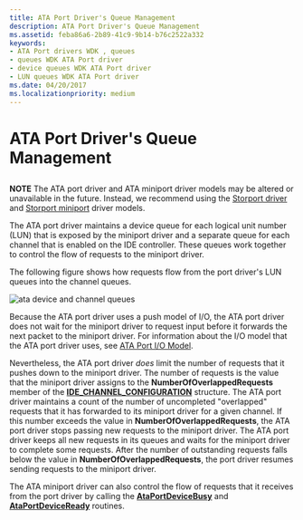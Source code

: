 ```yaml
---
title: ATA Port Driver's Queue Management
description: ATA Port Driver's Queue Management
ms.assetid: feba86a6-2b89-41c9-9b14-b76c2522a332
keywords:
- ATA Port drivers WDK , queues
- queues WDK ATA Port driver
- device queues WDK ATA Port driver
- LUN queues WDK ATA Port driver
ms.date: 04/20/2017
ms.localizationpriority: medium
---
```


# ATA Port Driver's Queue Management


## <span id="ddk_ata_port_drivers_queue_management_kg"></span><span id="DDK_ATA_PORT_DRIVERS_QUEUE_MANAGEMENT_KG"></span>


**NOTE** The ATA port driver and ATA miniport driver models may be altered or unavailable in the future. Instead, we recommend using the [Storport driver](https://docs.microsoft.com/windows-hardware/drivers/storage/storport-driver) and [Storport miniport](https://docs.microsoft.com/windows-hardware/drivers/storage/storport-miniport-drivers) driver models.


The ATA port driver maintains a device queue for each logical unit number (LUN) that is exposed by the miniport driver and a separate queue for each channel that is enabled on the IDE controller. These queues work together to control the flow of requests to the miniport driver.

The following figure shows how requests flow from the port driver's LUN queues into the channel queues.

![ata device and channel queues](images/ataqueues.png)

Because the ATA port driver uses a push model of I/O, the ATA port driver does not wait for the miniport driver to request input before it forwards the next packet to the miniport driver. For information about the I/O model that the ATA port driver uses, see [ATA Port I/O Model](ata-port-i-o-model.md).

Nevertheless, the ATA port driver *does* limit the number of requests that it pushes down to the miniport driver. The number of requests is the value that the miniport driver assigns to the **NumberOfOverlappedRequests** member of the [**IDE\_CHANNEL\_CONFIGURATION**](https://docs.microsoft.com/windows-hardware/drivers/ddi/content/irb/ns-irb-_ide_channel_configuration) structure. The ATA port driver maintains a count of the number of uncompleted "overlapped" requests that it has forwarded to its miniport driver for a given channel. If this number exceeds the value in **NumberOfOverlappedRequests**, the ATA port driver stops passing new requests to the miniport driver. The ATA port driver keeps all new requests in its queues and waits for the miniport driver to complete some requests. After the number of outstanding requests falls below the value in **NumberOfOverlappedRequests**, the port driver resumes sending requests to the miniport driver.

The ATA miniport driver can also control the flow of requests that it receives from the port driver by calling the [**AtaPortDeviceBusy**](https://docs.microsoft.com/windows-hardware/drivers/ddi/content/irb/nf-irb-ataportdevicebusy) and [**AtaPortDeviceReady**](https://docs.microsoft.com/windows-hardware/drivers/ddi/content/irb/nf-irb-ataportdeviceready) routines.

 

 


